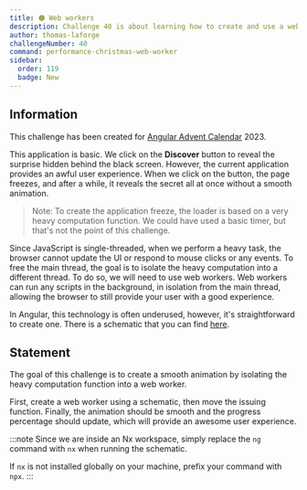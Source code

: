 ```yaml
---
title: 🟠 Web workers
description: Challenge 40 is about learning how to create and use a web worker
author: thomas-laforge
challengeNumber: 40
command: performance-christmas-web-worker
sidebar:
  order: 119
  badge: New
---
```


## Information

This challenge has been created for [Angular Advent Calendar](https://angularchristmascalendar.com) 2023.

This application is basic. We click on the **Discover** button to reveal the surprise hidden behind the black screen. However, the current application provides an awful user experience. When we click on the button, the page freezes, and after a while, it reveals the secret all at once without a smooth animation.

> Note: To create the application freeze, the loader is based on a very heavy computation function. We could have used a basic timer, but that's not the point of this challenge.

Since JavaScript is single-threaded, when we perform a heavy task, the browser cannot update the UI or respond to mouse clicks or any events. To free the main thread, the goal is to isolate the heavy computation into a different thread. To do so, we will need to use web workers. Web workers can run any scripts in the background, in isolation from the main thread, allowing the browser to still provide your user with a good experience.

In Angular, this technology is often underused, however, it's straightforward to create one. There is a schematic that you can find [here](https://angular.io/guide/web-worker).

## Statement

The goal of this challenge is to create a smooth animation by isolating the heavy computation function into a web worker.

First, create a web worker using a schematic, then move the issuing function. Finally, the animation should be smooth and the progress percentage should update, which will provide an awesome user experience.

:::note
Since we are inside an Nx workspace, simply replace the `ng` command with `nx` when running the schematic.

If `nx` is not installed globally on your machine, prefix your command with `npx`.
:::
